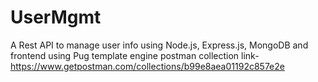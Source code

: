 # UserMgmt
A Rest API to manage user info using Node.js, Express.js, MongoDB and frontend using Pug template engine
postman collection link- https://www.getpostman.com/collections/b99e8aea01192c857e2e
